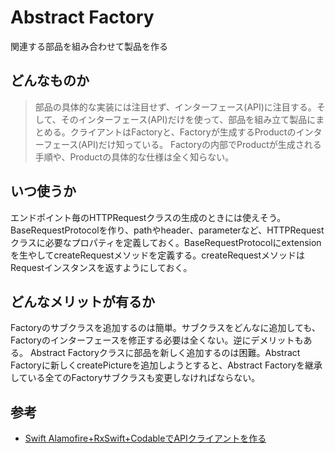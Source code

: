 #  Abstract Factory
関連する部品を組み合わせて製品を作る
​
## どんなものか
> 部品の具体的な実装には注目せず、インターフェース(API)に注目する。そして、そのインターフェース(API)だけを使って、部品を組み立て製品にまとめる。
​
クライアントはFactoryと、Factoryが生成するProductのインターフェース(API)だけ知っている。
Factoryの内部でProductが生成される手順や、Productの具体的な仕様は全く知らない。
​
## いつ使うか
エンドポイント毎のHTTPRequestクラスの生成のときには使えそう。BaseRequestProtocolを作り、pathやheader、parameterなど、HTTPRequestクラスに必要なプロパティを定義しておく。BaseRequestProtocolにextensionを生やしてcreateRequestメソッドを定義する。createRequestメソッドはRequestインスタンスを返すようにしておく。
​
## どんなメリットが有るか
Factoryのサブクラスを追加するのは簡単。サブクラスをどんなに追加しても、Factoryのインターフェースを修正する必要は全くない。
​
逆にデメリットもある。
Abstract Factoryクラスに部品を新しく追加するのは困難。Abstract Factoryに新しくcreatePictureを追加しようとすると、Abstract Factoryを継承している全てのFactoryサブクラスも変更しなければならない。

## 参考
- [Swift Alamofire+RxSwift+CodableでAPIクライアントを作る](https://qiita.com/H_Crane/items/d2d316b086745417ffae)
